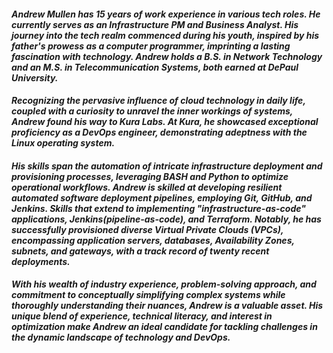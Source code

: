 <h4><em>Andrew Mullen has 15 years of work experience in various tech roles. He currently serves as an Infrastructure PM and Business Analyst. His journey into the tech realm commenced during his youth, inspired by his father's prowess as a computer programmer, imprinting a lasting fascination with technology. Andrew holds a B.S. in Network Technology and an M.S. in Telecommunication Systems, both earned at DePaul University.</em></h4>

<h4><em>Recognizing the pervasive influence of cloud technology in daily life, coupled with a curiosity to unravel the inner workings of systems, Andrew found his way to Kura Labs. At Kura, he showcased exceptional proficiency as a DevOps engineer, demonstrating adeptness with the Linux operating system.</em></h4>

<h4><em>His skills span the automation of intricate infrastructure deployment and provisioning processes, leveraging BASH and Python to optimize operational workflows. Andrew is skilled at developing resilient automated software deployment pipelines, employing Git, GitHub, and Jenkins. Skills that extend to implementing "infrastructure-as-code" applications, Jenkins(pipeline-as-code), and Terraform. Notably, he has successfully provisioned diverse Virtual Private Clouds (VPCs), encompassing application servers, databases, Availability Zones, subnets, and gateways, with a track record of twenty recent deployments. 

<h4><em>With his wealth of industry experience, problem-solving approach, and commitment to conceptually simplifying complex systems while thoroughly understanding their nuances, Andrew is a valuable asset. His unique blend of experience, technical literacy, and interest in optimization make Andrew an ideal candidate for tackling challenges in the dynamic landscape of technology and DevOps.
